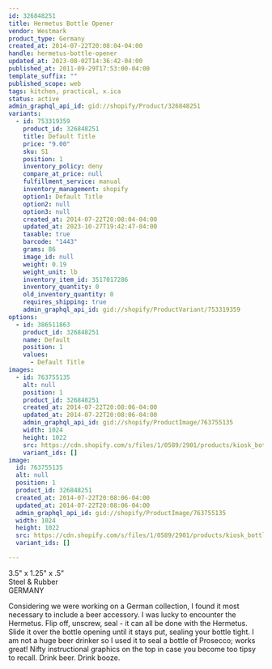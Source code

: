 ```yaml
---
id: 326848251
title: Hermetus Bottle Opener
vendor: Westmark
product_type: Germany
created_at: 2014-07-22T20:08:04-04:00
handle: hermetus-bottle-opener
updated_at: 2023-08-02T14:36:42-04:00
published_at: 2011-09-29T17:53:00-04:00
template_suffix: ""
published_scope: web
tags: kitchen, practical, x.ica
status: active
admin_graphql_api_id: gid://shopify/Product/326848251
variants:
  - id: 753319359
    product_id: 326848251
    title: Default Title
    price: "9.00"
    sku: S1
    position: 1
    inventory_policy: deny
    compare_at_price: null
    fulfillment_service: manual
    inventory_management: shopify
    option1: Default Title
    option2: null
    option3: null
    created_at: 2014-07-22T20:08:04-04:00
    updated_at: 2023-10-27T19:42:47-04:00
    taxable: true
    barcode: "1443"
    grams: 86
    image_id: null
    weight: 0.19
    weight_unit: lb
    inventory_item_id: 3517017286
    inventory_quantity: 0
    old_inventory_quantity: 0
    requires_shipping: true
    admin_graphql_api_id: gid://shopify/ProductVariant/753319359
options:
  - id: 386511863
    product_id: 326848251
    name: Default
    position: 1
    values:
      - Default Title
images:
  - id: 763755135
    alt: null
    position: 1
    product_id: 326848251
    created_at: 2014-07-22T20:08:06-04:00
    updated_at: 2014-07-22T20:08:06-04:00
    admin_graphql_api_id: gid://shopify/ProductImage/763755135
    width: 1024
    height: 1022
    src: https://cdn.shopify.com/s/files/1/0589/2901/products/kiosk_bottleopener.tif_1.jpeg?v=1406074086
    variant_ids: []
image:
  id: 763755135
  alt: null
  position: 1
  product_id: 326848251
  created_at: 2014-07-22T20:08:06-04:00
  updated_at: 2014-07-22T20:08:06-04:00
  admin_graphql_api_id: gid://shopify/ProductImage/763755135
  width: 1024
  height: 1022
  src: https://cdn.shopify.com/s/files/1/0589/2901/products/kiosk_bottleopener.tif_1.jpeg?v=1406074086
  variant_ids: []

---
```


3.5" x 1.25" x .5"  
Steel & Rubber  
GERMANY

Considering we were working on a German collection, I found it most necessary to include a beer accessory. I was lucky to encounter the Hermetus. Flip off, unscrew, seal - it can all be done with the Hermetus. Slide it over the bottle opening until it stays put, sealing your bottle tight. I am not a huge beer drinker so I used it to seal a bottle of Prosecco; works great! Nifty instructional graphics on the top in case you become too tipsy to recall. Drink beer. Drink booze.